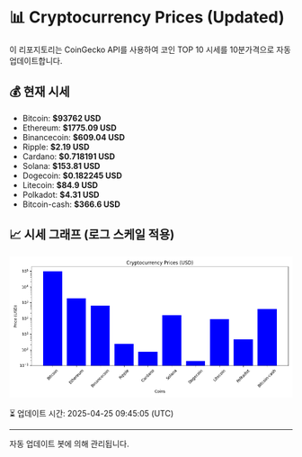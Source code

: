 
# 📊 Cryptocurrency Prices (Updated)

이 리포지토리는 CoinGecko API를 사용하여 코인 TOP 10 시세를 10분가격으로 자동 업데이트합니다.

## 💰 현재 시세
- Bitcoin: **$93762 USD**
- Ethereum: **$1775.09 USD**
- Binancecoin: **$609.04 USD**
- Ripple: **$2.19 USD**
- Cardano: **$0.718191 USD**
- Solana: **$153.81 USD**
- Dogecoin: **$0.182245 USD**
- Litecoin: **$84.9 USD**
- Polkadot: **$4.31 USD**
- Bitcoin-cash: **$366.6 USD**

## 📈 시세 그래프 (로그 스케일 적용)
![Crypto Prices](crypto_prices.png)

⏳ 업데이트 시간: 2025-04-25 09:45:05 (UTC)

---
자동 업데이트 봇에 의해 관리됩니다.
